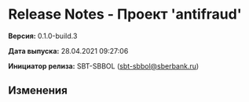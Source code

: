 # Release Notes - Проект 'antifraud'

**Версия:** 0.1.0-build.3

**Дата выпуска:** 28.04.2021 09:27:06

**Инициатор релиза:** SBT-SBBOL (sbt-sbbol@sberbank.ru)

## Изменения

